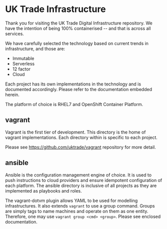 # UK Trade Infrastructure

Thank you for visiting the UK Trade Digital Infrastructure repository. We have
the intention of being 100% containerised -- and that is across all services.

We have carefully selected the technology based on current trends in
infrastructure, and those are:

  * Immutable
  * Serverless
  * 12 factor
  * Cloud

Each project has its own implementations in the technology and is documented
accordingly. Please refer to the documentation embedded herein. 

The platform of choice is RHEL7 and OpenShift Container Platform.

## vagrant

Vagrant is the first tier of development. This directory is the home of vagrant
implementations. Each directory within is specific to each project.

Please see https://github.com/uktrade/vagrant repository for more detail.

## ansible

Ansible is the configuration management engine of choice. It is used to push
instructions to cloud providers and ensure idempotent configuration of each
platform. The ansible directory is inclusive of all projects as they are 
implemented as playbooks and roles.

The vagrant-dotvm plugin allows YAML to be used for modelling infrastructures.
It also extends `vagrant` to use a group command. Groups are simply tags to
name machines and operate on them as one entity. Therefore, one may use
`vagrant group <cmd> <group>`. Please see enclosed documentation.
